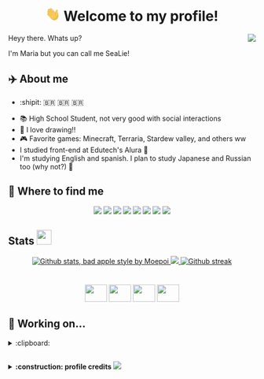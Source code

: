 <h1 align="center"> <img src="https://raw.githubusercontent.com/ABSphreak/ABSphreak/master/gifs/Hi.gif" width="30px"> Welcome to my profile! </h1>

<img align="right" src="https://images-wixmp-ed30a86b8c4ca887773594c2.wixmp.com/f/48770ec0-4a22-40b0-be3e-05112972d3ca/d7ud2ku-7aef6d8b-891c-4b5e-a31a-c74936e858d5.gif?token=eyJ0eXAiOiJKV1QiLCJhbGciOiJIUzI1NiJ9.eyJzdWIiOiJ1cm46YXBwOjdlMGQxODg5ODIyNjQzNzNhNWYwZDQxNWVhMGQyNmUwIiwiaXNzIjoidXJuOmFwcDo3ZTBkMTg4OTgyMjY0MzczYTVmMGQ0MTVlYTBkMjZlMCIsIm9iaiI6W1t7InBhdGgiOiJcL2ZcLzQ4NzcwZWMwLTRhMjItNDBiMC1iZTNlLTA1MTEyOTcyZDNjYVwvZDd1ZDJrdS03YWVmNmQ4Yi04OTFjLTRiNWUtYTMxYS1jNzQ5MzZlODU4ZDUuZ2lmIn1dXSwiYXVkIjpbInVybjpzZXJ2aWNlOmZpbGUuZG93bmxvYWQiXX0.rpQBybLGMFKq9eUHPJ5qFqtuFPQeGpFHQ0fRT3UxQB4">

Heyy there. Whats up?

I'm Maria but you can call me SeaLie!

:airplane: About me 
------
* :shipit: :brazil:	:brazil:	:brazil:
<!--* :bookmark:	15 Yo   
  :birthday:	21 / ago-->
* :books:	High School Student, not very good with social interactions
* :art:	I love drawing!!
* :video_game: Favorite games: Minecraft, Terraria, Stardew valley, and others ww
*	I studied front-end at Edutech's Alura :ghost:
* I'm studying English and spanish. I plan to study Japanese and Russian too (why not?) :page_with_curl:

:compass: Where to find me 
------

<!--   📝 Email: 
      Maria.casagrande.costa@escola.pr.gov.br -->

<section align="center">
<a href="mailto:maria.casagrande.costa@escola.pr.gov.br" target="_blank">
   <img width="77em" src="https://img.shields.io/badge/Gmail-D14836?style=for-the-badge&logo=gmail&logoColor=white"></a>
<a href="https://cursos.alura.com.br/user/maria-casagrande-costa" target="_blank">
   <img width="60em" src="https://img.shields.io/badge/alura-1F4061?style=for-the-badge&logo=alura&logoColor=white"></a>
<!--<a href="https://github.com/MariaClaraC" target="_blank">
<img width="85em" src="https://img.shields.io/badge/github-21262c?style=for-the-badge&logo=github&logoColor=white" target="_blank"></a>-->
<a href="https://www.youtube.com/channel/UCZR-10ydDCyg0SL-cmOxgGQ" target="_blank">
   <img width="90em" src="https://img.shields.io/badge/YouTube-FF0000?style=for-the-badge&logo=youtube&logoColor=white" target="_blank"></a>
<a href="https://twitter.com/KKey_yo" target="_blank">
   <img width="90em" src="https://img.shields.io/badge/twitter-00acee?style=for-the-badge&logo=twitter&logoColor=white" target="_blank"></a>
<a href="https://www.instagram.com/kkey_yo/" target="_blank">
   <img width="107em" src="https://img.shields.io/badge/-Instagram-%23E4405F?style=for-the-badge&logo=instagram&logoColor=white" target="_blank"></a> 
<a href="https://steamcommunity.com/id/KKyooishi" target="_blank">
   <img width="77em" src="https://img.shields.io/badge/steam-1b2838?style=for-the-badge&logo=steam&logoColor=white" target="_blank"></a>
<a href="https://br.pinterest.com/Urghwt/_saved/">
   <img width="99em" src="https://img.shields.io/badge/pinterest-E60023?style=for-the-badge&logo=pinterest&logoColor=white"></a>
<a href="https://www.planetminecraft.com/member/kkeyyos" target="_blank">
   <img width="130em" src="https://img.shields.io/badge/planetminecraft-00acee?style=for-the-badge&logo=planetminecraft&logoColor=white" target="_blank"></a>
</section>  

Stats <img src="https://cultofthepartyparrot.com/parrots/hd/laptop_parrot.gif" width="30" height="30"/>
------
<section align="center">
  <a href="https://github.com/MariaClaraC">
  <img height="150em" alt="Github stats, bad apple style by Moepoi" src="https://bad-apple-github-readme.vercel.app/api?show_bg=1&username=MariaClaraC&show_icons=true">
  <img height="150em" src="https://github-readme-stats.vercel.app/api/top-langs/?username=MariaClaraC&theme=default_repocard&layout=compact">
  <img height="200em" alt="Github streak" src="http://github-readme-streak-stats.herokuapp.com?user=MariaClaraC&theme=onedark_duo&hide_border=true&dates=DBDADA&currStreakLabel=FFFEFE&stroke=333333F9&ring=5094F0&fire=5094F0&sideNums=D5E5FA&sideLabels=FFFEFE&currStreakNum=D5E5FAF9">
  </a>
</section>

#
<section align="center">
  <img  height="35" width="45" src="https://cdn.jsdelivr.net/gh/devicons/devicon/icons/html5/html5-original.svg" />
  <img  height="35" width="45" src="https://cdn.jsdelivr.net/gh/devicons/devicon/icons/css3/css3-original.svg" />
  <img  height="35" width="45" src="https://cdn.jsdelivr.net/gh/devicons/devicon/icons/bootstrap/bootstrap-original.svg"/>
  <img  height="35" width="45" src="https://cdn.jsdelivr.net/gh/devicons/devicon/icons/javascript/javascript-original.svg" />
</section>

 :seedling:  Working on...
------
<details> 
  <summary> :clipboard:</summary>
<section class="repositorio">
<a href="https://github.com/MariaClaraC/edutech-PR">
  <img height="120em" align="center" src="https://github-readme-stats.vercel.app/api/pin/?username=MariaClaraC&repo=edutech-pr&theme=default_repocard"/>
</a>
</details>
<!-- <a href="https://github.com/anuraghazra/convoychat">
  <img align="center" src="https://github-readme-stats.vercel.app/api/pin/?username=anuraghazra&repo=convoychat" />
</a> -->
</section>

  ##
<details> 
   <summary><b> :construction: profile credits</b> <img src="https://media.giphy.com/media/VgCDAzcKvsR6OM0uWg/giphy.gif" width="50"></summary> 
  <div> 
     
   - [Moepoi](https://github.com/moepoi) for the bad apple github stat!
   - [Top Langs!](https://github.com/anuraghazra/github-readme-stats) by [Anurag Hazra](https://github.com/anuraghazra)!
   - [GitHub Streak](http://github-readme-streak-stats.herokuapp.com/demo/) by [DenverCoder1](https://github.com/DenverCoder1)!
   - [Badges for GitHub](https://dev.to/envoy_/150-badges-for-github-pnk) by [Vedant Chainani](https://github.com/Envoy-VC)!
   - [Emoji Sheet](https://github.com/ikatyang/emoji-cheat-sheet) by [ikatyang](https://github.com/ikatyang)!
   - [Devicon](https://devicon.dev/)!
   - [Anchor Pixel](https://www.deviantart.com/alpha-sai/art/Anchor-Pixel-474261582) by [Alpha-sai](https://www.deviantart.com/alpha-sai)!
  </div> 
</details>
